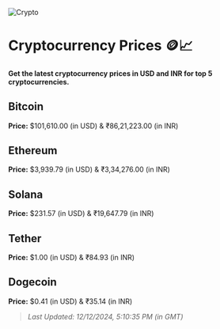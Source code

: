 
![Crypto](https://www.techguide.com.au/wp-content/uploads/2020/11/crypto3.jpeg)

# Cryptocurrency Prices 🪙📈

#### Get the latest cryptocurrency prices in USD and INR for top 5 cryptocurrencies.

## Bitcoin

**Price:** $101,610.00 (in USD) & ₹86,21,223.00 (in INR)

## Ethereum

**Price:** $3,939.79 (in USD) & ₹3,34,276.00 (in INR)

## Solana

**Price:** $231.57 (in USD) & ₹19,647.79 (in INR)

## Tether

**Price:** $1.00 (in USD) & ₹84.93 (in INR)

## Dogecoin

**Price:** $0.41 (in USD) & ₹35.14 (in INR)

> _Last Updated: 12/12/2024, 5:10:35 PM (in GMT)_
